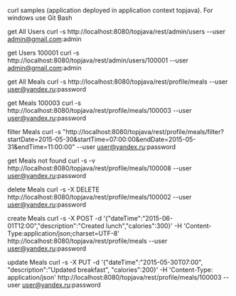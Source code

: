 curl samples (application deployed in application context topjava).
For windows use Git Bash

get All Users
curl -s http://localhost:8080/topjava/rest/admin/users --user admin@gmail.com:admin

get Users 100001
curl -s http://localhost:8080/topjava/rest/admin/users/100001 --user admin@gmail.com:admin

get All Meals
curl -s http://localhost:8080/topjava/rest/profile/meals --user user@yandex.ru:password

get Meals 100003
curl -s http://localhost:8080/topjava/rest/profile/meals/100003 --user user@yandex.ru:password

filter Meals
curl -s "http://localhost:8080/topjava/rest/profile/meals/filter?startDate=2015-05-30&startTime=07:00:00&endDate=2015-05-31&endTime=11:00:00" --user user@yandex.ru:password

get Meals not found
curl -s -v http://localhost:8080/topjava/rest/profile/meals/100008 --user user@yandex.ru:password

delete Meals
curl -s -X DELETE http://localhost:8080/topjava/rest/profile/meals/100002 --user user@yandex.ru:password

create Meals
curl -s -X POST -d '{"dateTime":"2015-06-01T12:00","description":"Created lunch","calories":300}' -H 'Content-Type:application/json;charset=UTF-8' http://localhost:8080/topjava/rest/profile/meals --user user@yandex.ru:password

update Meals
curl -s -X PUT -d '{"dateTime":"2015-05-30T07:00", "description":"Updated breakfast", "calories":200}' -H 'Content-Type: application/json' http://localhost:8080/topjava/rest/profile/meals/100003 --user user@yandex.ru:password